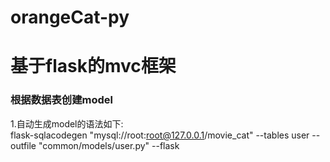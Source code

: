 # orangeCat-py
基于flask的mvc框架
===
### 根据数据表创建model
1.自动生成model的语法如下:   
flask-sqlacodegen "mysql://root:root@127.0.0.1/movie_cat" --tables user --outfile "common/models/user.py"  --flask

